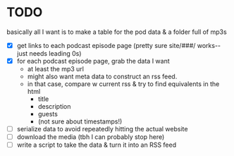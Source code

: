 # TODO
basically all I want is to make a table for the pod data & a folder full of mp3s

- [X] get links to each podcast episode page (pretty sure site/###/ works--just needs leading 0s)
- [x] for each podcast episode page, grab the data I want
    - at least the mp3 url
    - might also want meta data to construct an rss feed.
    - in that case, compare w current rss & try to find equivalents in the html
      - title
      - description
      - guests
      - (not sure about timestamps!)
- [ ] serialize data to avoid repeatedly hitting the actual website
- [ ] download the media (tbh I can probably stop here)
- [ ] write a script to take the data & turn it into an RSS feed
